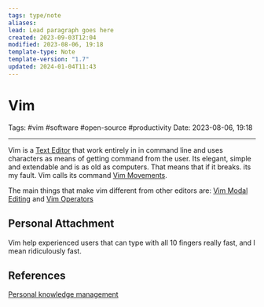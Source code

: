 ```yaml
---
tags: type/note
aliases: 
lead: Lead paragraph goes here
created: 2023-09-03T12:04
modified: 2023-08-06, 19:18
template-type: Note
template-version: "1.7"
updated: 2024-01-04T11:43
---
```


# Vim

Tags: #vim #software #open-source #productivity 
Date: 2023-08-06, 19:18

---

Vim is a [Text Editor](Text%20Editor) that work entirely in in command line and uses characters as means of getting command from the user. Its elegant, simple and extendable and is as old as computers. That means that if it breaks. its my fault. Vim calls its command [Vim Movements](Vim%20Movements.md).

The main things that make vim different from other editors are: [Vim Modal Editing](Vim%20Modal%20Editing.md) and [Vim Operators](Vim%20Operators.md)

## Personal Attachment

Vim help experienced users that can type with all 10 fingers really fast, and I mean ridiculously fast.

## References

[Personal knowledge management](Personal%20knowledge%20management.md)